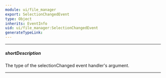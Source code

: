 ```yaml
---
module: ui/file_manager
export: SelectionChangedEvent
type: Object
inherits: EventInfo
uid: ui/file_manager:SelectionChangedEvent
generateTypeLink: 
---
```

---
##### shortDescription
The type of the selectionChanged event handler's argument.

---
<!-- Description goes here -->